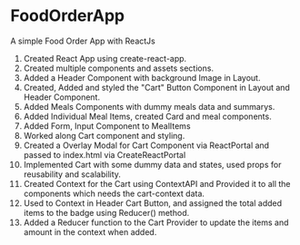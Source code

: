 # FoodOrderApp

A simple Food Order App with ReactJs

1. Created React App using create-react-app.
2. Created multiple components and assets sections.
3. Added a Header Component with background Image in Layout.
4. Created, Added and styled the "Cart" Button Component in Layout and Header Component.
5. Added Meals Components with dummy meals data and summarys.
6. Added Individual Meal Items, created Card and meal components.
7. Added Form, Input Component to MealItems
8. Worked along Cart component and styling.
9. Created a Overlay Modal for Cart Component via ReactPortal and passed to index.html via CreateReactPortal
10. Implemented Cart with some dummy data and states, used props for reusability and scalability.
11. Created Context for the Cart using ContextAPI and Provided it to all the components which needs the cart-context data.
12. Used to Context in Header Cart Button, and assigned the total added items to the badge using Reducer() method.
13. Added a Reducer function to the Cart Provider to update the items and amount in the context when added.
